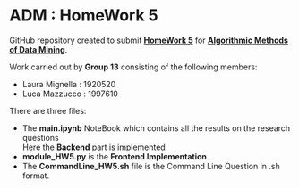 # ADM : HomeWork 5

GitHub repository created to submit **[HomeWork 5](https://github.com/lucamaiano/ADM/tree/master/2022/Homework_5)** for [**Algorithmic Methods of Data Mining**](http://aris.me/index.php/data-mining-ds-2022).

Work carried out by **Group 13** consisting of the following members:

- Laura Mignella : 1920520
- Luca Mazzucco : 1997610

There are three files:

* The **main.ipynb** NoteBook which contains all the results on the research questions\
Here the **Backend** part is implemented
* **module_HW5.py**  is the **Frontend Implementation**.
* The **CommandLine_HW5.sh** file is the Command Line Question in .sh format.
